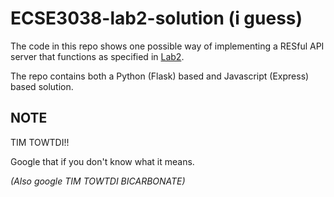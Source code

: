 # ECSE3038-lab2-solution (i guess)

The code in this repo shows one possible way of implementing a RESful API server that functions as specified in [Lab2](https://www.notion.so/Lab-2-889ea20965634d3e836680c13a20ede5).

The repo contains both a Python (Flask) based and Javascript (Express) based solution.

## **NOTE**

TIM TOWTDI!!

Google that if you don't know what it means.

_(Also google TIM TOWTDI BICARBONATE)_
